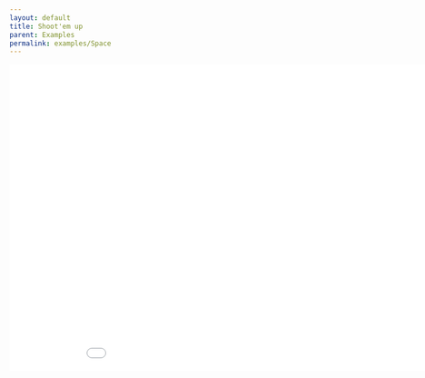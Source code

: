 ```yaml
--- 
layout: default
title: Shoot'em up
parent: Examples
permalink: examples/Space
---
```


<iframe id="" src="Space" name="" width="960" height="540" frameborder="0" marginheight="0" scrolling="no"></iframe>